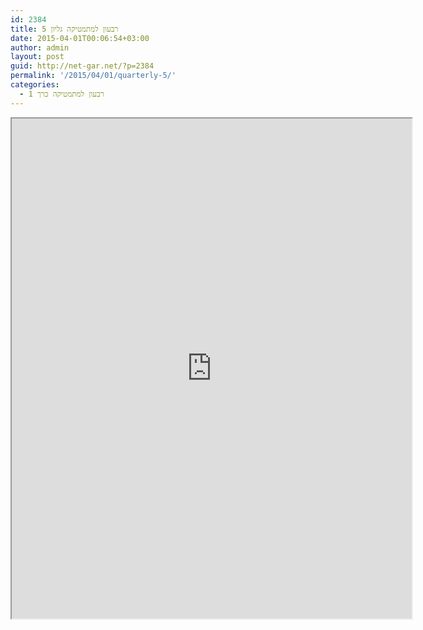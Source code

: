 ```yaml
---
id: 2384
title: רבעון למתמטיקה גליון 5
date: 2015-04-01T00:06:54+03:00
author: admin
layout: post
guid: http://net-gar.net/?p=2384
permalink: '/2015/04/01/quarterly-5/'
categories:
  - רבעון למתמטיקה כרך 1
---
```

<p><iframe src="https://docs.google.com/file/d/0B-_8w6IKpNuUN2pJZ2cwOVJIZDg/preview" width="640" height="800"></iframe></p>